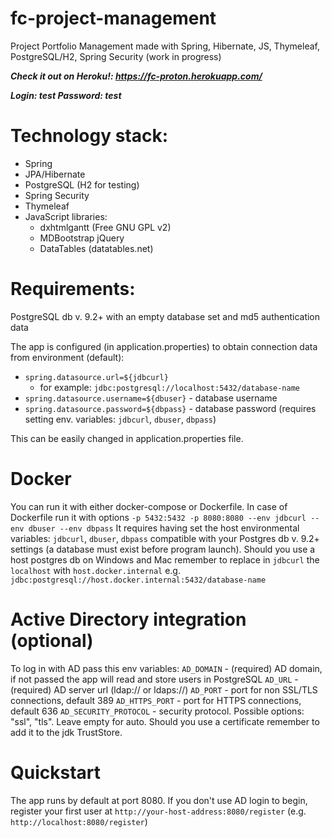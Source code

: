 # fc-project-management
Project Portfolio Management made with Spring, Hibernate, JS, Thymeleaf, PostgreSQL/H2, Spring Security (work in progress)

<strong><em>
Check it out on Heroku!: https://fc-proton.herokuapp.com/

Login: test 
Password: test
</strong></em>

# Technology stack:
- Spring
- JPA/Hibernate
- PostgreSQL (H2 for testing)
- Spring Security
- Thymeleaf
- JavaScript libraries:
    - dxhtmlgantt (Free GNU GPL v2)
    - MDBootstrap jQuery
    - DataTables (datatables.net)

# Requirements:
PostgreSQL db v. 9.2+ with an empty database set and md5 authentication data

The app is configured (in application.properties) to obtain connection data from environment (default):
* `spring.datasource.url=${jdbcurl}` 
  -  for example: `jdbc:postgresql://localhost:5432/database-name`
* `spring.datasource.username=${dbuser}` - database username
* `spring.datasource.password=${dbpass}` - database password
(requires setting env. variables: `jdbcurl`, `dbuser`, `dbpass`)

This can be easily changed in application.properties file.

# Docker
You can run it with either docker-compose or Dockerfile. In case of Dockerfile run it with options `-p 5432:5432 -p 8080:8080 --env jdbcurl --env dbuser --env dbpass`
It requires having set the host environmental variables: `jdbcurl`, `dbuser`, `dbpass` compatible with your Postgres db v. 9.2+ settings (a database must exist before program launch).
Should you use a host postgres db on Windows and Mac remember to replace in `jdbcurl` the `localhost` with `host.docker.internal` e.g. `jdbc:postgresql://host.docker.internal:5432/database-name`

# Active Directory integration (optional)
To log in with AD pass this env variables:
`AD_DOMAIN` - (required) AD domain, if not passed the app will read and store users in PostgreSQL
`AD_URL` - (required) AD server url (ldap:// or ldaps://)
`AD_PORT` - port for non SSL/TLS connections, default 389
`AD_HTTPS_PORT` - port for HTTPS connections, default 636
`AD_SECURITY_PROTOCOL` - security protocol. Possible options: "ssl", "tls". Leave empty for auto.
Should you use a certificate remember to add it to the jdk TrustStore.

# Quickstart
The app runs by default at port 8080.
If you don't use AD login to begin, register your first user at `http://your-host-address:8080/register` (e.g. `http://localhost:8080/register`)